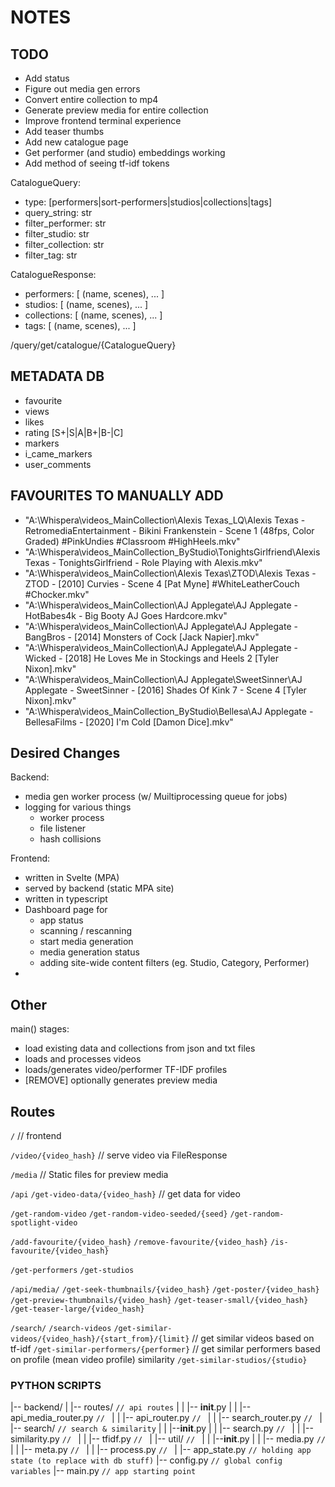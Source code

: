 # NOTES



## TODO

- Add status
- Figure out media gen errors
- Convert entire collection to mp4
- Generate preview media for entire collection
- Improve frontend terminal experience
- Add teaser thumbs
- Add new catalogue page
- Get performer (and studio) embeddings working
- Add method of seeing tf-idf tokens
<!-- - Bring over favourites & make metadata db -->
<!-- - Get tfidf model working -->
<!-- - Improve media generation -->
<!-- - Add subtitles to video -->
<!-- - Get vman script for mkv -> mp4 conversion -->
<!-- - Get seek thumbs sprite sheets working -->
<!-- - Get media generation working -->



CatalogueQuery:
  - type: [performers|sort-performers|studios|collections|tags]
  - query_string: str
  - filter_performer: str
  - filter_studio: str
  - filter_collection: str
  - filter_tag: str


CatalogueResponse:
  - performers:  [ (name, scenes), ... ]
  - studios:     [ (name, scenes), ... ]
  - collections: [ (name, scenes), ... ]
  - tags:        [ (name, scenes), ... ]


/query/get/catalogue/{CatalogueQuery}



## METADATA DB


- favourite
- views
- likes
- rating [S+|S|A|B+|B-|C]
- markers
- i_came_markers
- user_comments



## FAVOURITES TO MANUALLY ADD

<!-- - "A:\Whispera\videos\_MainCollection\Alexis Texas\DigitalPlayground\Alexis Texas - DigitalPlayground - [2010] Girl Next Door - Scene 1 [Heather Starlet, Charles Dera] #Rimming #Threesome #DoubleBlowjob #BikiniSex.mkv" -->
<!-- - "A:\Whispera\videos\_MainCollection\Alexis Texas\_LQ\Alexis Texas - HollyRandall - [2014] Sex In The City [Toni Ribas] #LQ #BlackLingerie #LightblueSheets.mkv" -->
- "A:\Whispera\videos\_MainCollection\Alexis Texas\_LQ\Alexis Texas - RetromediaEntertainment - Bikini Frankenstein - Scene 1 (48fps, Color Graded) #PinkUndies #Classroom #HighHeels.mkv"
- "A:\Whispera\videos\_MainCollection\_ByStudio\TonightsGirlfriend\Alexis Texas - TonightsGirlfriend - Role Playing with Alexis.mkv"
- "A:\Whispera\videos\_MainCollection\Alexis Texas\ZTOD\Alexis Texas - ZTOD - [2010] Curvies - Scene 4 [Pat Myne] #WhiteLeatherCouch #Chocker.mkv"
- "A:\Whispera\videos\_MainCollection\AJ Applegate\AJ Applegate - HotBabes4k - Big Booty AJ Goes Hardcore.mkv"
- "A:\Whispera\videos\_MainCollection\AJ Applegate\AJ Applegate - BangBros - [2014] Monsters of Cock [Jack Napier].mkv"
- "A:\Whispera\videos\_MainCollection\AJ Applegate\AJ Applegate - Wicked - [2018] He Loves Me in Stockings and Heels 2 [Tyler Nixon].mkv"
- "A:\Whispera\videos\_MainCollection\AJ Applegate\SweetSinner\AJ Applegate - SweetSinner - [2016] Shades Of Kink 7 - Scene 4 [Tyler Nixon].mkv"
- "A:\Whispera\videos\_MainCollection\_ByStudio\Bellesa\AJ Applegate - BellesaFilms - [2020] I'm Cold [Damon Dice].mkv"














## Desired Changes

Backend:
- media gen worker process (w/ Muiltiprocessing queue for jobs)
- logging for various things
    - worker process
    - file listener
    - hash collisions
<!-- - dataclass for video objects -->
<!-- - preview media saved elsewhere -->

Frontend:
- written in Svelte (MPA)
- served by backend (static MPA site)
- written in typescript
- Dashboard page for
    * app status
    * scanning / rescanning
    * start media generation
    * media generation status
    * adding site-wide content filters (eg. Studio, Category, Performer)
- 



## Other

main() stages:
- load existing data and collections from json and txt files
- loads and processes videos
- loads/generates video/performer TF-IDF profiles
- [REMOVE] optionally generates preview media


## Routes

  `/`   // frontend

  `/video/{video_hash}` // serve video via FileResponse

  `/media`              // Static files for preview media

  `/api`
`/get-video-data/{video_hash}`              // get data for video

`/get-random-video`
`/get-random-video-seeded/{seed}`
`/get-random-spotlight-video`

`/add-favourite/{video_hash}`
`/remove-favourite/{video_hash}`
`/is-favourite/{video_hash}`

`/get-performers`
`/get-studios`

  `/api/media/`
`/get-seek-thumbnails/{video_hash}`
`/get-poster/{video_hash}`
`/get-preview-thumbnails/{video_hash}`
`/get-teaser-small/{video_hash}`
`/get-teaser-large/{video_hash}`

  `/search/`
`/search-videos`
`/get-similar-videos/{video_hash}/{start_from}/{limit}` // get similar videos based on tf-idf
`/get-similar-performers/{performer}`                   // get similar performers based on profile (mean video profile) similarity
`/get-similar-studios/{studio}`



### PYTHON SCRIPTS

|-- backend/
|   |-- routes/                 `// api routes`
|   |   |-- __init__.py
|   |   |-- api_media_router.py     `// `
|   |   |-- api_router.py           `// `
|   |   |-- search_router.py        `// `
|   |-- search/                 `// search & similarity`
|   |   |--__init__.py
|   |   |-- search.py               `// `
|   |   |-- similarity.py           `// `
|   |   |-- tfidf.py                `// `
|   |-- util/                   `// `
|   |   |--__init__.py
|   |   |-- media.py                `// `
|   |   |-- meta.py                 `// `
|   |   |-- process.py              `// `
|   |-- app_state.py            `// holding app state (to replace with db stuff)`
|-- config.py               `// global config variables`
|-- main.py                 `// app starting point`
